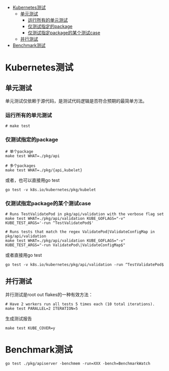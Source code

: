 
<!-- @import "[TOC]" {cmd="toc" depthFrom=1 depthTo=6 orderedList=false} -->

<!-- code_chunk_output -->

- [Kubernetes测试](#kubernetes测试)
  - [单元测试](#单元测试)
    - [运行所有的单元测试](#运行所有的单元测试)
    - [仅测试指定的package](#仅测试指定的package)
    - [仅测试指定package的某个测试case](#仅测试指定package的某个测试case)
  - [并行测试](#并行测试)
- [Benchmark测试](#benchmark测试)

<!-- /code_chunk_output -->

# Kubernetes测试

## 单元测试

单元测试仅依赖于源代码，是测试代码逻辑是否符合预期的最简单方法。

### 运行所有的单元测试

```
# make test
```

### 仅测试指定的package

```
# 单个package
make test WHAT=./pkg/api

# 多个packages
make test WHAT=./pkg/{api,kubelet}
```

或者，也可以直接用go test

```
go test -v k8s.io/kubernetes/pkg/kubelet
```

### 仅测试指定package的某个测试case

```
# Runs TestValidatePod in pkg/api/validation with the verbose flag set
make test WHAT=./pkg/api/validation KUBE_GOFLAGS="-v" KUBE_TEST_ARGS='-run ^TestValidatePod$'

# Runs tests that match the regex ValidatePod|ValidateConfigMap in pkg/api/validation
make test WHAT=./pkg/api/validation KUBE_GOFLAGS="-v" KUBE_TEST_ARGS="-run ValidatePod\|ValidateConfigMap$"
```

或者直接用go test

```
go test -v k8s.io/kubernetes/pkg/api/validation -run ^TestValidatePod$
```

## 并行测试

并行测试是root out flakes的一种有效方法：

```
# Have 2 workers run all tests 5 times each (10 total iterations).
make test PARALLEL=2 ITERATION=5
```

生成测试报告

```
make test KUBE_COVER=y
```

# Benchmark测试

```
go test ./pkg/apiserver -benchmem -run=XXX -bench=BenchmarkWatch
```

